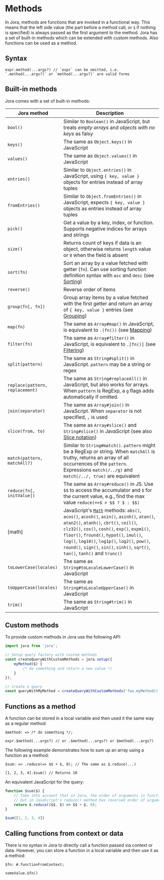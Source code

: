 # Methods

In Jora, methods are functions that are invoked in a functional way. This means that the left side value (the part before a method call, or `$` if nothing is specified) is always passed as the first argument to the method. Jora has a set of built-in methods which can be extended with custom methods. Also functions can be used as a method.

## Syntax

```jora
expr.method(...args?) // `expr` can be omitted, i.e. `.method(...args?)` or `method(...args?)` are valid forms
```

## Built-in methods

Jora comes with a set of built-in methods:

| Jora method | Description
|-------------|------------
| `bool()` | Similar to `Boolean()` in JavaScript, but treats *empty arrays* and *objects with no keys* as falsy
| `keys()` | The same as `Object.keys()` in JavaScript
| `values()` | The same as `Object.values()` in JavaScript
| `entries()` | Similar to `Object.entries()` in JavaScript, using `{ key, value }` objects for entries instead of array tuples
| `fromEntries()` | Similar to `Object.fromEntries()` in JavaScript, expects `{ key, value }` objects as entries instead of array tuples
| `pick()` | Get a value by a key, index, or function. Supports negative indices for arrays and strings
| `size()` | Returns count of keys if data is an object, otherwise returns `length` value or `0` when the field is absent
| `sort(fn)` | Sort an array by a value fetched with getter (`fn`). Can use sorting function definition syntax with `asc` and `desc` (see [Sorting](./sort.md))
| `reverse()` | Reverse order of items
| `group(fn[, fn])` | Group array items by a value fetched with the first getter and return an array of `{ key, value }` entries  (see [Grouping](./group.md))
| `map(fn)` | The same as `Array#map()` in JavaScript, is equivalent to `.(fn())` (see [Mapping](./map.md))
| `filter(fn)` | The same as `Array#filter()` in JavaScript, is equivalent to `.[fn()]` (see [Filtering](./filter.md))
| `split(pattern)` | The same as `String#split()` in JavaScript. `pattern` may be a string or regex
| <nobr>`replace(pattern, replacement)`</nobr> | The same as `String#replaceAll()` in JavaScript, but also works for arrays. When `pattern` is RegExp, a `g` flags adds automatically if omitted.
| `join(separator)` | The same as `Array#join()` in JavaScript. When `separator` is not specified, `,` is used
| `slice(from, to)` | The same as `Array#slice()` and `String#slice()` in JavaScript (see also [Slice notation](./slice-notation.md))
| <nobr>`match(pattern, matchAll?)`</nobr> | Similar to `String#match()`. `pattern` might be a RegExp or string. When `matchAll` is truthy, returns an array of all occurrences of the `pattern`. Expressions `match(/../g)` and `match(/../, true)` are equivalent
| `reduce(fn[, initValue])` | The same as `Array#reduce()` in JS. Use `$$` to access the accumulator and `$` for the current value, e.g., find the max value `reduce(=>$ > $$ ? $ : $$)`
| [math] | JavaScript's [`Math`](https://developer.mozilla.org/en-US/docs/Web/JavaScript/Reference/Global_Objects/Math) methods: `abs()`, `acos()`, `acosh()`, `asin()`, `asinh()`, `atan()`, `atan2()`, `atanh()`, `cbrt()`, `ceil()`, `clz32()`, `cos()`, `cosh()`, `exp()`, `expm1()`, `floor()`, `fround()`, `hypot()`, `imul()`, `log()`, `log10()`, `log1p()`, `log2()`, `pow()`, `round()`, `sign()`, `sin()`, `sinh()`, `sqrt()`, `tan()`, `tanh()` and `trunc()`
| `toLowerCase(locales)` | The same as `String#toLocaleLowerCase()` in JavaScript
| `toUpperCase(locales)` | The same as `String#toLocaleUpperCase()` in JavaScript
| `trim()` | The same as `String#trim()` in JavaScript

## Custom methods

To provide custom methods in Jora use the following API:

```js
import jora from 'jora';

// Setup query factory with custom methods
const createQueryWithCustomMethods = jora.setup({
    myMethod($) {
        /* do something and return a new value */
    }
});

// Create a query
const queryWithMyMethod = createQueryWithCustomMethods('foo.myMethod()');
```

## Functions as a method

A function can be stored in a local variable and then used it the same way as a regular method:

```jora
$method: => /* do something */;

expr.$method(...args?) // or .$method(...args?) or $method(...args?)
```

The following example demonstrates how to sum up an array using a function as a method:

```jora
$sum: => .reduce(=> $$ + $, 0); // The same as $.reduce(...)

[1, 2, 3, 4].$sum() // Returns 10
```

An equivalent JavaScript for the query:

```js
function $sum($) {
    // Take into account that in Jora, the order of arguments in functions is always `$, $$`,
    // but in JavaScript's reduce() method has reversed order of arguments
    return $.reduce(($$, $) => $$ + $, 0);
}

$sum([1, 2, 3, 4])
```

## Calling functions from context or data

There is no syntax in Jora to directly call a function passed via context or data. However, you can store a function in a local variable and then use it as a method:

```jora
$fn: #.functionFromContext;

someValue.$fn()
```
